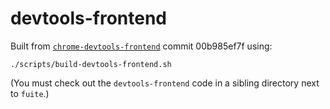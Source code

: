 # devtools-frontend

Built from [`chrome-devtools-frontend`](https://www.npmjs.com/package/chrome-devtools-frontend) 
commit 00b985ef7f using:

    ./scripts/build-devtools-frontend.sh

(You must check out the `devtools-frontend` code in a sibling directory next to `fuite`.)

